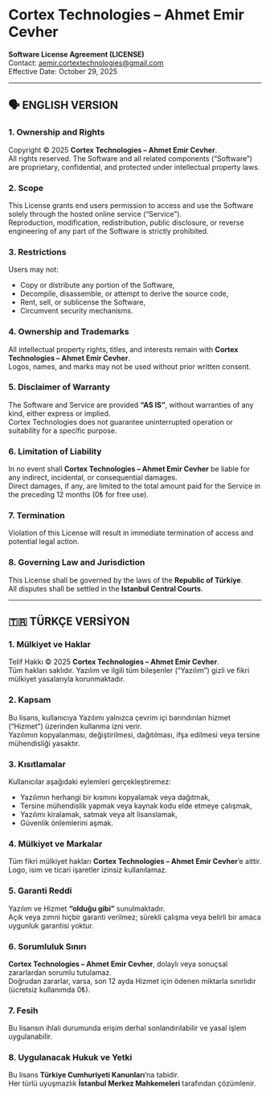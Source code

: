# Cortex Technologies – Ahmet Emir Cevher  
**Software License Agreement (LICENSE)**  
Contact: aemir.cortextechnologies@gmail.com  
Effective Date: October 29, 2025  

---

## 🗣️ ENGLISH VERSION

### 1. Ownership and Rights
Copyright © 2025 **Cortex Technologies – Ahmet Emir Cevher**.  
All rights reserved. The Software and all related components (“Software”) are proprietary, confidential, and protected under intellectual property laws.

### 2. Scope
This License grants end users permission to access and use the Software solely through the hosted online service (“Service”).  
Reproduction, modification, redistribution, public disclosure, or reverse engineering of any part of the Software is strictly prohibited.

### 3. Restrictions
Users may not:
- Copy or distribute any portion of the Software,  
- Decompile, disassemble, or attempt to derive the source code,  
- Rent, sell, or sublicense the Software,  
- Circumvent security mechanisms.

### 4. Ownership and Trademarks
All intellectual property rights, titles, and interests remain with **Cortex Technologies – Ahmet Emir Cevher**.  
Logos, names, and marks may not be used without prior written consent.

### 5. Disclaimer of Warranty
The Software and Service are provided **“AS IS”**, without warranties of any kind, either express or implied.  
Cortex Technologies does not guarantee uninterrupted operation or suitability for a specific purpose.

### 6. Limitation of Liability
In no event shall **Cortex Technologies – Ahmet Emir Cevher** be liable for any indirect, incidental, or consequential damages.  
Direct damages, if any, are limited to the total amount paid for the Service in the preceding 12 months (0₺ for free use).

### 7. Termination
Violation of this License will result in immediate termination of access and potential legal action.

### 8. Governing Law and Jurisdiction
This License shall be governed by the laws of the **Republic of Türkiye**.  
All disputes shall be settled in the **Istanbul Central Courts**.

---

## 🇹🇷 TÜRKÇE VERSİYON

### 1. Mülkiyet ve Haklar
Telif Hakkı © 2025 **Cortex Technologies – Ahmet Emir Cevher**.  
Tüm hakları saklıdır. Yazılım ve ilgili tüm bileşenler (“Yazılım”) gizli ve fikri mülkiyet yasalarıyla korunmaktadır.

### 2. Kapsam
Bu lisans, kullanıcıya Yazılımı yalnızca çevrim içi barındırılan hizmet (“Hizmet”) üzerinden kullanma izni verir.  
Yazılımın kopyalanması, değiştirilmesi, dağıtılması, ifşa edilmesi veya tersine mühendisliği yasaktır.

### 3. Kısıtlamalar
Kullanıcılar aşağıdaki eylemleri gerçekleştiremez:
- Yazılımın herhangi bir kısmını kopyalamak veya dağıtmak,  
- Tersine mühendislik yapmak veya kaynak kodu elde etmeye çalışmak,  
- Yazılımı kiralamak, satmak veya alt lisanslamak,  
- Güvenlik önlemlerini aşmak.

### 4. Mülkiyet ve Markalar
Tüm fikri mülkiyet hakları **Cortex Technologies – Ahmet Emir Cevher**’e aittir.  
Logo, isim ve ticari işaretler izinsiz kullanılamaz.

### 5. Garanti Reddi
Yazılım ve Hizmet **“olduğu gibi”** sunulmaktadır.  
Açık veya zımni hiçbir garanti verilmez; sürekli çalışma veya belirli bir amaca uygunluk garantisi yoktur.

### 6. Sorumluluk Sınırı
**Cortex Technologies – Ahmet Emir Cevher**, dolaylı veya sonuçsal zararlardan sorumlu tutulamaz.  
Doğrudan zararlar, varsa, son 12 ayda Hizmet için ödenen miktarla sınırlıdır (ücretsiz kullanımda 0₺).

### 7. Fesih
Bu lisansın ihlali durumunda erişim derhal sonlandırılabilir ve yasal işlem uygulanabilir.

### 8. Uygulanacak Hukuk ve Yetki
Bu lisans **Türkiye Cumhuriyeti Kanunları**’na tabidir.  
Her türlü uyuşmazlık **İstanbul Merkez Mahkemeleri** tarafından çözümlenir.
